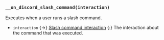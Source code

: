 ### `__on_discord_slash_command(interaction)`

Executes when a user runs a slash command.

- `interaction` {->} [Slash command interaction](/values/interactions/slash-command-interaction.md)
  {:} The interaction about the command that was executed.